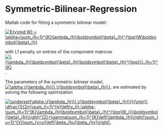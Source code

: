 # Symmetric-Bilinear-Regression
Matlab code for fitting a symmetric bilinear model:

<a href="https://www.codecogs.com/eqnedit.php?latex=E(y\mid&space;W)&space;=&space;\alpha&plus;\sum_{h=1}^{K}\lambda_{h}\boldsymbol{\beta}_{h}^{\top}W\boldsymbol{\beta}_{h}." target="_blank"><img src="https://latex.codecogs.com/gif.latex?E(y\mid&space;W)&space;=&space;\alpha&plus;\sum_{h=1}^{K}\lambda_{h}\boldsymbol{\beta}_{h}^{\top}W\boldsymbol{\beta}_{h}." title="E(y\mid W) = \alpha+\sum_{h=1}^{K}\lambda_{h}\boldsymbol{\beta}_{h}^{\top}W\boldsymbol{\beta}_{h}" /></a>

with L1 penalty on entries of the component matrices 
<a href="https://www.codecogs.com/eqnedit.php?latex=\{\lambda_{h}\boldsymbol{\beta}_{h}\boldsymbol{\beta}_{h}^{\top}\}_{h=1}^{K}" target="_blank"><img src="https://latex.codecogs.com/gif.latex?\{\lambda_{h}\boldsymbol{\beta}_{h}\boldsymbol{\beta}_{h}^{\top}\}_{h=1}^{K}" title="\{\lambda_{h}\boldsymbol{\beta}_{h}\boldsymbol{\beta}_{h}^{\top}\}_{h=1}^{K}" /></a>.

The parameters of the symmetric bilinear model, 
<a href="https://www.codecogs.com/eqnedit.php?latex=\alpha,\{\lambda_{h}\},\{\boldsymbol{\beta}_{h}\}" target="_blank"><img src="https://latex.codecogs.com/gif.latex?\alpha,\{\lambda_{h}\},\{\boldsymbol{\beta}_{h}\}" title="\alpha,\{\lambda_{h}\},\{\boldsymbol{\beta}_{h}\}" /></a>,
are estimated by solving the following optimization

<a href="https://www.codecogs.com/eqnedit.php?latex=\underset{\alpha,\{\lambda_{h}\},\{\boldsymbol{\beta}_{h}\}}{\min}\&space;\dfrac{1}{2n}\sum_{i=1}^{n}\left(y_{i}-\alpha-\sum_{h=1}^{K}\lambda_{h}\boldsymbol{\beta}_{h}^{\top}W_{i}\boldsymbol{\beta}_{h}\right)^{2}&plus;\gamma\sum_{h=1}^{K}\left|\lambda_{h}\right|\sum_{u=1}^{V}\sum_{v<u}\left|\beta_{hu}\beta_{hv}\right|.&space;\label{eq:SBL_optimization}" target="_blank"><img src="https://latex.codecogs.com/gif.latex?\underset{\alpha,\{\lambda_{h}\},\{\boldsymbol{\beta}_{h}\}}{\min}\&space;\dfrac{1}{2n}\sum_{i=1}^{n}\left(y_{i}-\alpha-\sum_{h=1}^{K}\lambda_{h}\boldsymbol{\beta}_{h}^{\top}W_{i}\boldsymbol{\beta}_{h}\right)^{2}&plus;\gamma\sum_{h=1}^{K}\left|\lambda_{h}\right|\sum_{u=1}^{V}\sum_{v<u}\left|\beta_{hu}\beta_{hv}\right|.&space;\label{eq:SBL_optimization}" title="\underset{\alpha,\{\lambda_{h}\},\{\boldsymbol{\beta}_{h}\}}{\min}\ \dfrac{1}{2n}\sum_{i=1}^{n}\left(y_{i}-\alpha-\sum_{h=1}^{K}\lambda_{h}\boldsymbol{\beta}_{h}^{\top}W_{i}\boldsymbol{\beta}_{h}\right)^{2}+\gamma\sum_{h=1}^{K}\left|\lambda_{h}\right|\sum_{u=1}^{V}\sum_{v<u}\left|\beta_{hu}\beta_{hv}\right|." /></a>

